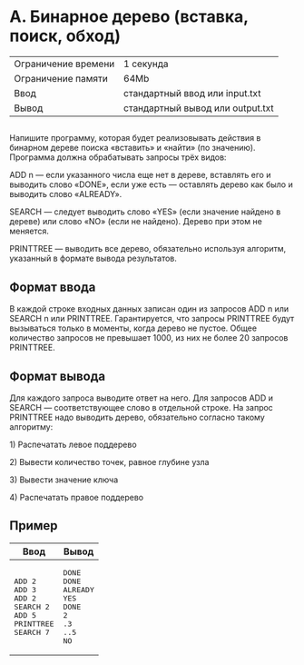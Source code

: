 <div class="problem-statement">
   <div class="header">
      <h1 class="title">A. Бинарное дерево (вставка, поиск, обход)</h1>
      <table>
         <tr class="time-limit">
            <td class="property-title">Ограничение времени</td>
            <td>1&nbsp;секунда</td>
         </tr>
         <tr class="memory-limit">
            <td class="property-title">Ограничение памяти</td>
            <td>64Mb</td>
         </tr>
         <tr class="input-file">
            <td class="property-title">Ввод</td>
            <td colspan="1">стандартный ввод или input.txt</td>
         </tr>
         <tr class="output-file">
            <td class="property-title">Вывод</td>
            <td colspan="1">стандартный вывод или output.txt</td>
         </tr>
      </table>
   </div>
   <h2></h2>
   <div class="legend"><span style="">
         <p>Напишите программу, которая будет реализовывать действия в бинарном дереве поиска «вставить» и «найти» (по значению). Программа
            должна обрабатывать запросы трёх видов:
         </p></span><p>ADD n — если указанного числа еще нет в дереве, вставлять его и выводить слово «DONE», если уже есть — оставлять дерево как
         было и выводить слово «ALREADY».
      </p>
      <p>SEARCH — следует выводить слово «YES» (если значение найдено в дереве) или слово «NO» (если не найдено). Дерево при этом не
         меняется.
      </p>
      <p>PRINTTREE — выводить все дерево, обязательно используя алгоритм, указанный в формате вывода результатов.</p>
   </div>
   <h2>Формат ввода</h2>
   <div class="input-specification"><span style="">
         <p>В каждой строке входных данных записан один из запросов ADD n или SEARCH n или PRINTTREE. Гарантируется, что запросы PRINTTREE
            будут вызываться только в моменты, когда дерево не пустое. Общее количество запросов не превышает 1000, из них не более 20
            запросов PRINTTREE.
         </p></span><p></p>
   </div>
   <h2>Формат вывода</h2>
   <div class="output-specification"><span style="">
         <p>Для каждого запроса выводите ответ на него. Для запросов ADD и SEARCH — соответствующее слово в отдельной строке. На запрос
            PRINTTREE надо выводить дерево, обязательно согласно такому алгоритму:
         </p></span><p>1) Распечатать левое поддерево</p>
      <p>2) Вывести количество точек, равное глубине узла</p>
      <p>3) Вывести значение ключа</p>
      <p>4) Распечатать правое поддерево </p>
   </div>
   <h2>Пример</h2>
   <table class="sample-tests">
      <thead>
         <tr>
            <th>Ввод</th>
            <th>Вывод</th>
         </tr>
      </thead>
      <tbody>
         <tr>
            <td><pre>ADD 2
ADD 3
ADD 2
SEARCH 2
ADD 5
PRINTTREE
SEARCH 7
</pre></td>
            <td><pre>DONE
DONE
ALREADY
YES
DONE
2
.3
..5
NO
</pre></td>
         </tr>
      </tbody>
   </table>
</div></div>
